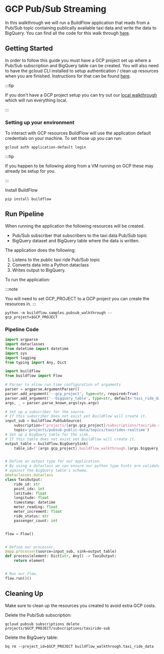 # GCP Pub/Sub Streaming

In this walkthrough we will run a BuildFlow application that reads from a Pub/Sub topic containing publically available taxi data and write the data to BigQuery. You can find all the code for this walk through [here](https://github.com/launchflow/buildflow/blob/main/buildflow/samples/pubsub_walkthrough.py).

## Getting Started

In order to follow this guide you must have a GCP project set up where a Pub/Sub subscription and BigQuery table can be created. You will also need to have the gcloud CLI installed to setup authentication / clean up resources when you are finished. Instructions for that can be found [here](https://cloud.google.com/sdk/docs/install).

:::tip

If you don't have a GCP project setup you can try out our [local walkthrough](./local_pubsub_streaming.md) which will run everything local.

:::

### Setting up your environment

To interact with GCP resources BuildFlow will use the application default
credentials on your machine. To set those up you can run:

```
gcloud auth application-default login
```

:::tip

If you happen to be following along from a VM running on GCP these may already
be setup for you.

:::

Install BuildFlow

```
pip install buildflow
```

## Run Pipeline

When running the application the following resources will be created.

- Pub/Sub subscriber that subscribers to the taxi data Pub/Sub topic
- BigQuery dataset and BigQuery table where the data is written.

The application does the following:

1. Listens to the public taxi ride Pub/Sub topic
2. Converts data into a Python dataclass
3. Writes output to BigQuery.

To run the application:

:::note

You will need to set GCP_PROJECT to a GCP project you can create the resources in.
:::

```
python -m buildflow.samples.pubsub_walkthrough --gcp_project=$GCP_PROJECT
```

### Pipeline Code

```python
import argparse
import dataclasses
from datetime import datetime
import sys
import logging
from typing import Any, Dict

import buildflow
from buildflow import Flow

# Parser to allow run time configuration of arguments
parser = argparse.ArgumentParser()
parser.add_argument('--gcp_project', type=str, required=True)
parser.add_argument('--bigquery_table', type=str, default='taxi_ride_data')
args, _ = parser.parse_known_args(sys.argv)

# Set up a subscriber for the source.
# If this subscriber does not exist yet BuildFlow will create it.
input_sub = buildflow.PubSubSource(
    subscription=f'projects/{args.gcp_project}/subscriptions/taxiride-sub',
    topic='projects/pubsub-public-data/topics/taxirides-realtime')
# Set up a BigQuery table for the sink.
# If this table does not exist yet BuildFlow will create it.
output_table = buildflow.BigQuerySink(
    table_id=f'{args.gcp_project}.buildflow_walkthrough.{args.bigquery_table}')


# Define an output type for our application.
# By using a dataclass we can ensure our python type hints are validated
# against the BigQuery table's schema.
@dataclasses.dataclass
class TaxiOutput:
    ride_id: str
    point_idx: int
    latitude: float
    longitude: float
    timestamp: datetime
    meter_reading: float
    meter_increment: float
    ride_status: str
    passenger_count: int


flow = Flow()


# Define our processor.
@app.processor(source=input_sub, sink=output_table)
def process(element: Dict[str, Any]) -> TaxiOutput:
    return element


# Run our flow.
flow.run()()
```

## Cleaning Up

Make sure to clean up the resources you created to avoid extra GCP costs.

Delete the Pub/Sub subscription:

```
gcloud pubsub subscriptions delete projects/$GCP_PROJECT/subscriptions/taxiride-sub
```

Delete the BigQuery table:

```
bq rm --project_id=$GCP_PROJECT buildflow_walkthrough.taxi_ride_data
```
